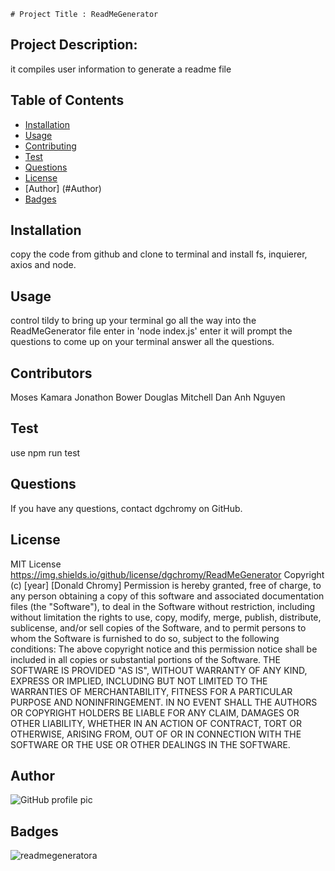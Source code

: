 
    # Project Title : ReadMeGenerator
  ## Project Description:
  it compiles user information to generate a readme file
  ## Table of Contents
  * [Installation](#installation)
  * [Usage](#usage)
  * [Contributing](#contributing)
  * [Test](#test)
  * [Questions](#questions)
  * [License](#license)
  * [Author] (#Author)
  * [Badges](#badges)
  ## Installation
  copy the code from github and clone to terminal and install fs, inquierer, axios and node. 
  ## Usage
   control tildy to bring up your terminal go all the way into the ReadMeGenerator file enter in 'node index.js' enter it will prompt the questions to come up on your terminal answer all the questions.
  ## Contributors
  Moses Kamara Jonathon Bower Douglas Mitchell Dan Anh Nguyen 
  ## Test
  use npm run test 
  ## Questions
  If you have any questions, contact dgchromy on GitHub.
  ## License
  MIT License https://img.shields.io/github/license/dgchromy/ReadMeGenerator
  Copyright (c) [year] [Donald Chromy]
  Permission is hereby granted, free of charge, to any person obtaining a copy
  of this software and associated documentation files (the "Software"), to deal
  in the Software without restriction, including without limitation the rights
  to use, copy, modify, merge, publish, distribute, sublicense, and/or sell
  copies of the Software, and to permit persons to whom the Software is
  furnished to do so, subject to the following conditions:
  The above copyright notice and this permission notice shall be included in all
  copies or substantial portions of the Software.
  THE SOFTWARE IS PROVIDED "AS IS", WITHOUT WARRANTY OF ANY KIND, EXPRESS OR
  IMPLIED, INCLUDING BUT NOT LIMITED TO THE WARRANTIES OF MERCHANTABILITY,
  FITNESS FOR A PARTICULAR PURPOSE AND NONINFRINGEMENT. IN NO EVENT SHALL THE
  AUTHORS OR COPYRIGHT HOLDERS BE LIABLE FOR ANY CLAIM, DAMAGES OR OTHER
  LIABILITY, WHETHER IN AN ACTION OF CONTRACT, TORT OR OTHERWISE, ARISING FROM,
  OUT OF OR IN CONNECTION WITH THE SOFTWARE OR THE USE OR OTHER DEALINGS IN THE
  SOFTWARE.
  ## Author
  ![GitHub profile pic](https://avatars3.githubusercontent.com/u/65515339?v=4)
  ## Badges
 
 
![readmegenerator](https://user-images.githubusercontent.com/65515339/90997410-526d0700-e576-11ea-92a3-1dd9c801eddb.gif)a
 
  
